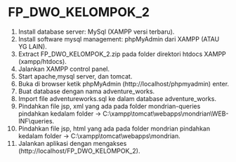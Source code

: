 # FP_DWO_KELOMPOK_2

1. Install database server: MySql (XAMPP versi terbaru).
2. Install software mysql management: phpMyAdmin dari XAMPP (ATAU YG LAIN).
3. Extract FP_DWO_KELOMPOK_2.zip pada folder direktori htdocs XAMPP (xampp/htdocs).
4. Jalankan XAMPP control panel.
5. Start apache,mysql server, dan tomcat.
6. Buka di browser ketik phpMyAdmin (http://localhost/phpmyadmin) enter.
7. Buat database dengan nama adventure_works.
8. Import file adventureworks.sql ke dalam database adventure_works.
9. Pindahkan file jsp, xml yang ada pada folder mondrian-queries pindahkan kedalam folder -> C:\xampp\tomcat\webapps\mondrian\WEB-INF\queries.
10. Pindahkan file jsp, html yang ada pada folder mondrian pindahkan kedalam folder -> C:\xampp\tomcat\webapps\mondrian.
11. Jalankan aplikasi dengan mengakses (http://localhost/FP_DWO_KELOMPOK_2).
